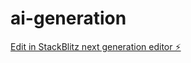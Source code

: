 # ai-generation

[Edit in StackBlitz next generation editor ⚡️](https://stackblitz.com/~/github.com/Tunetown187/ai-generation)